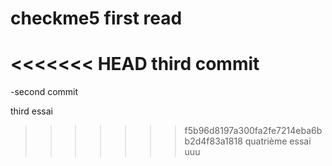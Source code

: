 # checkme5 first read

<<<<<<< HEAD
third commit
=======
-second commit

third essai
>>>>>>> f5b96d8197a300fa2fe7214eba6bb2d4f83a1818
quatrième essai
uuu
